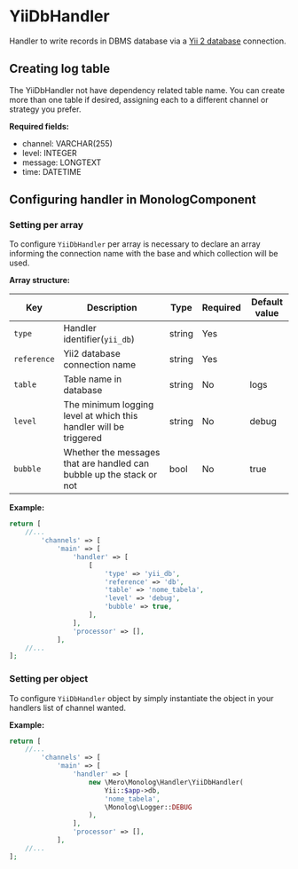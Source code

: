 YiiDbHandler
============

Handler to write records in DBMS database via a [Yii 2 database](http://www.yiiframework.com/doc-2.0/guide-db-dao.html) 
connection.

Creating log table
------------------

The YiiDbHandler not have dependency related table name. You can create
more than one table if desired, assigning each to a different channel or strategy
you prefer.

**Required fields:**

- channel: VARCHAR(255)
- level: INTEGER
- message: LONGTEXT
- time: DATETIME

Configuring handler in MonologComponent
---------------------------------------

### Setting per array

To configure `YiiDbHandler` per array is necessary to declare an array informing the connection name
with the base and which collection will be used.

**Array structure:**

| Key          | Description                                                          | Type       | Required | Default value |
| ------------ | -------------------------------------------------------------------- | ---------- | -------- | ------------- |
| `type`       | Handler identifier(`yii_db`)                                         | string     | Yes      |               |
| `reference`  | Yii2 database connection name                                        | string     | Yes      |               |
| `table`      | Table name in database                                               | string     | No       | logs          |
| `level`      | The minimum logging level at which this handler will be triggered    | string     | No       | debug         |
| `bubble`     | Whether the messages that are handled can bubble up the stack or not | bool       | No       | true          |

**Example:**

```php
return [
    //...
        'channels' => [
            'main' => [
                'handler' => [
                    [
                        'type' => 'yii_db',
                        'reference' => 'db',
                        'table' => 'nome_tabela',
                        'level' => 'debug',
                        'bubble' => true,
                    ],
                ],
                'processor' => [],
            ],
    //...
];
```

### Setting per object

To configure `YiiDbHandler` object by simply instantiate the object in your handlers list of channel
wanted.

**Example:**

```php
return [
    //...
        'channels' => [
            'main' => [
                'handler' => [
                    new \Mero\Monolog\Handler\YiiDbHandler(
                        Yii::$app->db,
                        'nome_tabela',
                        \Monolog\Logger::DEBUG
                    ),
                ],
                'processor' => [],
            ],
    //...
];
```
